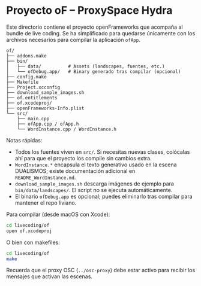# Proyecto oF – ProxySpace Hydra

Este directorio contiene el proyecto openFrameworks que acompaña al bundle de live coding. Se ha simplificado para quedarse únicamente con los archivos necesarios para compilar la aplicación `ofApp`.

```
of/
├── addons.make
├── bin/
│   ├── data/          # Assets (landscapes, fuentes, etc.)
│   └── ofDebug.app/   # Binary generado tras compilar (opcional)
├── config.make
├── Makefile
├── Project.xcconfig
├── download_sample_images.sh
├── of.entitlements
├── of.xcodeproj/
├── openFrameworks-Info.plist
└── src/
    ├── main.cpp
    ├── ofApp.cpp / ofApp.h
    └── WordInstance.cpp / WordInstance.h
```

Notas rápidas:

- Todos los fuentes viven en `src/`. Si necesitas nuevas clases, colócalas ahí para que el proyecto los compile sin cambios extra.
- `WordInstance.*` encapsula el texto generativo usado en la escena DUALISMOS; existe documentación adicional en `README_WordInstance.md`.
- `download_sample_images.sh` descarga imágenes de ejemplo para `bin/data/landscapes/`. El script no se ejecuta automáticamente.
- El binario `ofDebug.app` es opcional; puedes eliminarlo tras compilar para mantener el repo liviano.

Para compilar (desde macOS con Xcode):

```bash
cd livecoding/of
open of.xcodeproj
```

O bien con makefiles:

```bash
cd livecoding/of
make
```

Recuerda que el proxy OSC (`../osc-proxy`) debe estar activo para recibir los mensajes que activan las escenas.
